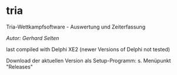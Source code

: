 # tria
Tria-Wettkampfsoftware - Auswertung und Zeiterfassung

_Autor: Gerhard Selten_

last compiled with Delphi XE2 (newer Versions of Delphi not tested)

Download der aktuellen Version als Setup-Programm: s. Menüpunkt "Releases"
